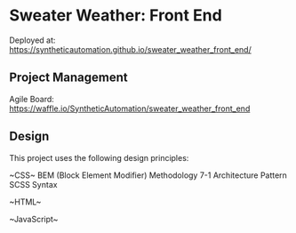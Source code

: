 # Sweater Weather: Front End
Deployed at: https://syntheticautomation.github.io/sweater_weather_front_end/


## Project Management
Agile Board: https://waffle.io/SyntheticAutomation/sweater_weather_front_end




## Design
This project uses the following design principles:

~CSS~
BEM (Block Element Modifier) Methodology
7-1 Architecture Pattern
SCSS Syntax

~HTML~


~JavaScript~